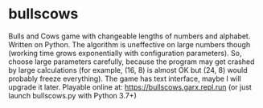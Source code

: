 # bullscows
Bulls and Cows game with changeable lengths of numbers and alphabet. Written on Python.
The algorithm is uneffective on large numbers though (working time grows exponentially with configuration parameters). So, choose large parameters carefully, because the program may get crashed by large calculations (for example, (16, 8) is almost OK but (24, 8) would probably freeze everything).
The game has text interface, maybe I will upgrade it later.
Playable online at: https://bullscows.garx.repl.run (or just launch bullscows.py with Python 3.7+)
